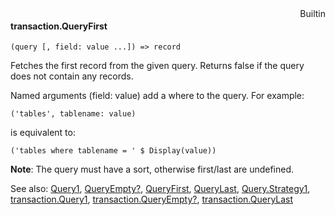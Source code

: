 <div style="float:right"><span class="builtin">Builtin</span></div>

#### transaction.QueryFirst

``` suneido
(query [, field: value ...]) => record
```

Fetches the first record from the given query. Returns false if the query does not contain any records.

Named arguments (field: value) add a where to the query. For example:

``` suneido
('tables', tablename: value)
```

is equivalent to:

``` suneido
('tables where tablename = ' $ Display(value))
```

**Note**: The query must have a sort, otherwise first/last are undefined.


See also:
[Query1](<../Query1.md>),
[QueryEmpty?](<../QueryEmpty?.md>),
[QueryFirst](<../QueryFirst.md>),
[QueryLast](<../QueryLast.md>),
[Query.Strategy1](<../Query/Query.Strategy1.md>),
[transaction.Query1](<transaction.Query1.md>),
[transaction.QueryEmpty?](<transaction.QueryEmpty?.md>),
[transaction.QueryLast](<transaction.QueryLast.md>)
